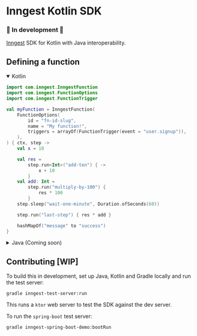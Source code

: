 # Inngest Kotlin SDK

### 🚧 In development 🚧

[Inngest](https://www.inngest.com) SDK for Kotlin with Java interoperability.

## Defining a function

<details open>
  <summary>Kotlin</summary>

```kotlin
import com.inngest.InngestFunction
import com.inngest.FunctionOptions
import com.inngest.FunctionTrigger

val myFunction = InngestFunction(
    FunctionOptions(
        id = "fn-id-slug",
        name = "My function!",
        triggers = arrayOf(FunctionTrigger(event = "user.signup")),
    ),
) { ctx, step ->
    val x = 10

    val res =
        step.run<Int>("add-ten") { ->
            x + 10
        }
    val add: Int =
        step.run("multiply-by-100") {
            res * 100
        }
    step.sleep("wait-one-minute", Duration.ofSeconds(60))

    step.run("last-step") { res * add }

    hashMapOf("message" to "success")
}
```

</details>

<details>
  <summary>Java (Coming soon)</summary>

</details>

## Contributing [WIP]

To build this in development, set up Java, Kotlin and Gradle locally and run the test server:

```
gradle inngest-test-server:run
```

This runs a `ktor` web server to test the SDK against the dev server.


To run the `spring-boot` test server:

```
gradle inngest-spring-boot-demo:bootRun
```

